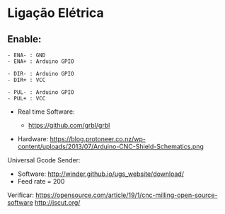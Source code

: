 # Ligação Elétrica

## Enable:

    - ENA- : GND
    - ENA+ : Arduino GPIO

    - DIR- : Arduino GPIO
    - DIR+ : VCC

    - PUL- : Arduino GPIO
    - PUL+ : VCC

- Real time Software:
    - https://github.com/grbl/grbl

- Hardware: https://blog.protoneer.co.nz/wp-content/uploads/2013/07/Arduino-CNC-Shield-Schematics.png 

Universal Gcode Sender:
   - Software: http://winder.github.io/ugs_website/download/
   - Feed rate = 200



Verificar:
    https://opensource.com/article/19/1/cnc-milling-open-source-software
    http://jscut.org/

